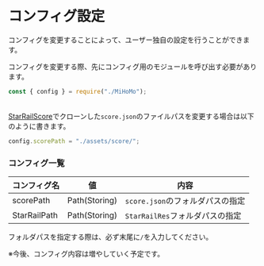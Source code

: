 # コンフィグ設定

コンフィグを変更することによって、ユーザー独自の設定を行うことができます。

コンフィグを変更する際、先にコンフィグ用のモジュールを呼び出す必要があります。

```js
const { config } = require("./MiHoMo");
```

<br />[StarRailScore](https://github.com/Mar-7th/StarRailScore)でクローンした`score.json`のファイルパスを変更する場合は以下のように書きます。

```js
config.scorePath = "./assets/score/";
```

### コンフィグ一覧

| コンフィグ名 | 値           | 内容                            |
| ------------ | ------------ | ------------------------------- |
| scorePath    | Path(Storing) | `score.json`のフォルダパスの指定 |
| StarRailPath | Path(Storing) | `StarRailRes`フォルダパスの指定 |

フォルダパスを指定する際は、必ず末尾に`/`を入力してください。

※今後、コンフィグ内容は増やしていく予定です。
